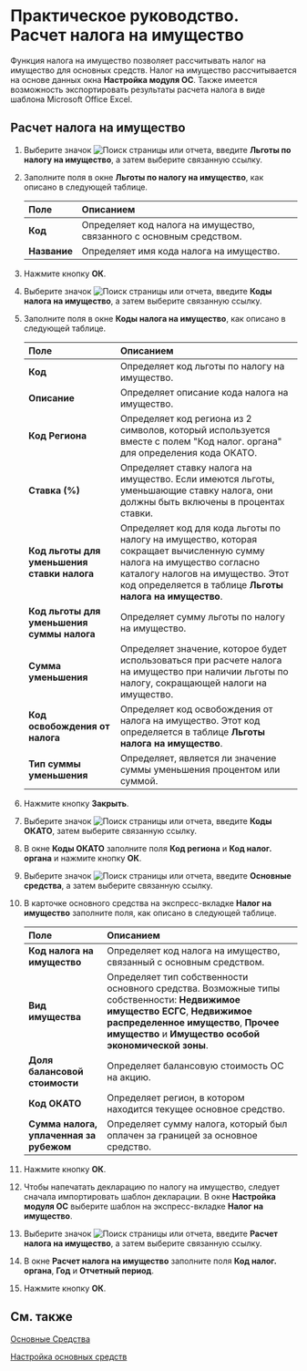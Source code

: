 # Практическое руководство. Расчет налога на имущество					 

Функция налога на имущество позволяет рассчитывать налог на имущество для основных средств. Налог на имущество рассчитывается на основе данных окна **Настройка модуля ОС**. Также имеется возможность экспортировать результаты расчета налога в виде шаблона Microsoft Office Excel.

## Расчет налога на имущество

 

1. Выберите значок ![Поиск страницы или отчета](https://github.com/DianaMalina/dynamics365smb-docs/blob/live/business-central/LocalFunctionality/Russia/1.png), введите **Льготы по налогу на имущество**, а затем выберите связанную ссылку.

2. Заполните поля в окне **Льготы по налогу на имущество**, как описано в следующей таблице.

   | Поле         | Описанием                                                    |
   | :----------- | :----------------------------------------------------------- |
   | **Код**      | Определяет код налога на имущество, связанного с основным средством. |
   | **Название** | Определяет имя кода налога на имущество.                     |

3. Нажмите кнопку **ОК**.

4. Выберите значок ![Поиск страницы или отчета](https://github.com/DianaMalina/dynamics365smb-docs/blob/live/business-central/LocalFunctionality/Russia/1.png), введите **Коды налога на имущество**, а затем выберите связанную ссылку.

5. Заполните поля в окне **Коды налога на имущество**, как описано в следующей таблице.

   | Поле                                        | Описанием                                                    |
   | :------------------------------------------ | :----------------------------------------------------------- |
   | **Код**                                     | Определяет код льготы по налогу на имущество.                |
   | **Описание**                                | Определяет описание кода налога на имущество.                |
   | **Код Региона**                             | Определяет код региона из 2 символов, который используется вместе с полем "Код налог. органа" для определения кода ОКАТО. |
   | **Ставка (%)**                              | Определяет ставку налога на имущество. Если имеются льготы, уменьшающие ставку налога, они должны быть включены в процентах ставки. |
   | **Код льготы для уменьшения ставки налога** | Определяет код для кода льготы по налогу на имущество, которая сокращает вычисленную сумму налога на имущество согласно каталогу налогов на имущество. Этот код определяется в таблице **Льготы налога на имущество**. |
   | **Код льготы для уменьшения суммы налога**  | Определяет сумму льготы по налогу на имущество.              |
   | **Сумма уменьшения**                        | Определяет значение, которое будет использоваться при расчете налога на имущество при наличии льготы по налогу, сокращающей налоги на имущество. |
   | **Код освобождения от налога**              | Определяет код освобождения от налога на имущество. Этот код определяется в таблице **Льготы налога на имущество**. |
   | **Тип суммы уменьшения**                    | Определяет, является ли значение суммы уменьшения процентом или суммой. |

6. Нажмите кнопку **Закрыть**.

7. Выберите значок ![Поиск страницы или отчета](https://github.com/DianaMalina/dynamics365smb-docs/blob/live/business-central/LocalFunctionality/Russia/1.png), введите **Коды ОКАТО**, затем выберите связанную ссылку.

8. В окне **Коды ОКАТО** заполните поля **Код региона** и **Код налог. органа** и нажмите кнопку **ОК**.

9. Выберите значок ![Поиск страницы или отчета](https://github.com/DianaMalina/dynamics365smb-docs/blob/live/business-central/LocalFunctionality/Russia/1.png), введите **Основные средства**, а затем выберите связанную ссылку.

10. В карточке основного средства на экспресс-вкладке **Налог на имущество** заполните поля, как описано в следующей таблице.

    | Поле                                    | Описанием                                                    |
    | :-------------------------------------- | :----------------------------------------------------------- |
    | **Код налога на имущество**             | Определяет код налога на имущество, связанный с основным средством. |
    | **Вид имущества**                       | Определяет тип собственности основного средства. Возможные типы собственности: **Недвижимое имущество ЕСГС**, **Недвижимое распределенное имущество**, **Прочее имущество** и **Имущество особой экономической зоны**. |
    | **Доля балансовой стоимости**           | Определяет балансовую стоимость ОС на акцию.                 |
    | **Код ОКАТО**                           | Определяет регион, в котором находится текущее основное средство. |
    | **Сумма налога, уплаченная за рубежом** | Определяет сумму налога, который был оплачен за границей за основное средство. |

11. Нажмите кнопку **ОК**.

12. Чтобы напечатать декларацию по налогу на имущество, следует сначала импортировать шаблон декларации. В окне **Настройка модуля ОС** выберите шаблон на экспресс-вкладке **Налог на имущество**.

13. Выберите значок ![Поиск страницы или отчета](https://github.com/DianaMalina/dynamics365smb-docs/blob/live/business-central/LocalFunctionality/Russia/1.png), введите **Расчет налога на имущество**, а затем выберите связанную ссылку.

14. В окне **Расчет налога на имущество** заполните поля **Код налог. органа**, **Год** и **Отчетный период**.

15. Нажмите кнопку **ОК**.

 

## См. также

[Основные Средства](https://docs.microsoft.com/ru-ru/dynamics365/business-central/fa-manage)

[Настройка основных средств](https://docs.microsoft.com/ru-ru/dynamics365/business-central/fa-setup)
